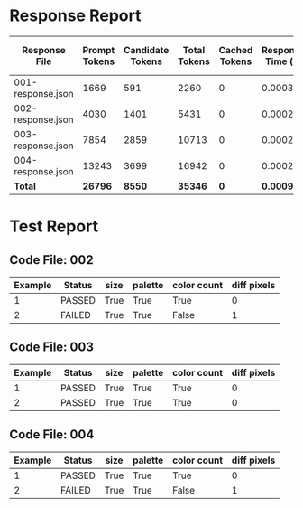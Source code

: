 # Response Report

| Response File | Prompt Tokens | Candidate Tokens | Total Tokens | Cached Tokens | Response Time (s) | Total Elapsed (s) |
|---------------|---------------|------------------|--------------|---------------|-------------------|-------------------|
| 001-response.json | 1669 | 591 | 2260 | 0 | 0.0003 | 14.3336 |
| 002-response.json | 4030 | 1401 | 5431 | 0 | 0.0002 | 22.6734 |
| 003-response.json | 7854 | 2859 | 10713 | 0 | 0.0002 | 50.4229 |
| 004-response.json | 13243 | 3699 | 16942 | 0 | 0.0002 | 58.1043 |
| **Total**     | **26796** | **8550** | **35346** | **0** | **0.0009** |  |

# Test Report

## Code File: 002

| Example | Status | size | palette | color count | diff pixels |
|---------|--------|------|---------|-------------|-------------|
| 1 | PASSED | True | True | True | 0 |
| 2 | FAILED | True | True | False | 1 |

## Code File: 003

| Example | Status | size | palette | color count | diff pixels |
|---------|--------|------|---------|-------------|-------------|
| 1 | PASSED | True | True | True | 0 |
| 2 | PASSED | True | True | True | 0 |

## Code File: 004

| Example | Status | size | palette | color count | diff pixels |
|---------|--------|------|---------|-------------|-------------|
| 1 | PASSED | True | True | True | 0 |
| 2 | FAILED | True | True | False | 1 |

